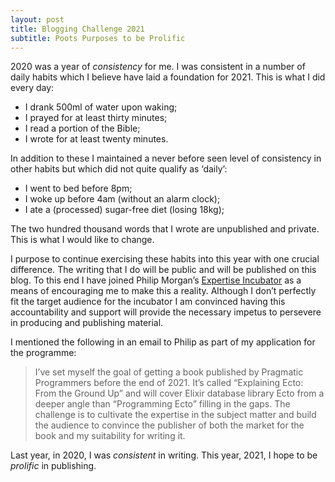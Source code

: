 ```yaml
---
layout: post
title: Blogging Challenge 2021
subtitle: Poots Purposes to be Prolific
---
```


2020 was a year of _consistency_ for me. I was consistent in a number of daily habits which I believe have laid a foundation for 2021. This is what I did every day:

- I drank 500ml of water upon waking;
- I prayed for at least thirty minutes;
- I read a portion of the Bible;
- I wrote for at least twenty minutes.

In addition to these I maintained a never before seen level of consistency in other habits but which did not quite qualify as ‘daily’:

- I went to bed before 8pm;
- I woke up before 4am (without an alarm clock);
- I ate a (processed) sugar-free diet (losing 18kg);

The two hundred thousand words that I wrote are unpublished and private. This is what I would like to change.

I purpose to continue exercising these habits into this year with one crucial difference. The writing that I do will be public and will be published on this blog. To this end I have joined Philip Morgan’s [Expertise Incubator][TEI] as a means of encouraging me to make this a reality. Although I don’t perfectly fit the target audience for the incubator I am convinced having this accountability and support will provide the necessary impetus to persevere in producing and publishing material.

I mentioned the following in an email to Philip as part of my application for the programme:

> I’ve set myself the goal of getting a book published by Pragmatic Programmers before the end of 2021. It’s called “Explaining Ecto: From the Ground Up” and will cover Elixir database library Ecto from a deeper angle than “Programming Ecto” filling in the gaps. The challenge is to cultivate the expertise in the subject matter and build the audience to convince the publisher of both the market for the book and my suitability for writing it.

Last year, in 2020, I was _consistent_ in writing. This year, 2021, I hope to be _prolific_ in publishing.

[TEI]: https://philipmorganconsulting.com/the-expertise-incubator/
